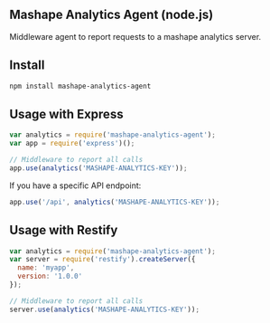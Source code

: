 Mashape Analytics Agent (node.js)
-------------------------------------------

Middleware agent to report requests to a mashape analytics server.

Install
-------

```bash
npm install mashape-analytics-agent
```

Usage with Express
------------------

```javascript
var analytics = require('mashape-analytics-agent');
var app = require('express')();

// Middleware to report all calls
app.use(analytics('MASHAPE-ANALYTICS-KEY'));
```

If you have a specific API endpoint:
```javascript
app.use('/api', analytics('MASHAPE-ANALYTICS-KEY'));
```

Usage with Restify
------------------

```javascript
var analytics = require('mashape-analytics-agent');
var server = require('restify').createServer({
  name: 'myapp',
  version: '1.0.0'
});

// Middleware to report all calls
server.use(analytics('MASHAPE-ANALYTICS-KEY'));
```
